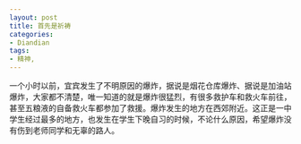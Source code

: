 ```yaml
---
layout: post
title: 首先是祈祷
categories:
- Diandian
tags:
- 精神, 
---
```

一个小时以前，宜宾发生了不明原因的爆炸，据说是烟花仓库爆炸、据说是加油站爆炸，大家都不清楚，唯一知道的就是爆炸很猛烈，有很多救护车和救火车前往，甚至五粮液的自备救火车都参加了救援。爆炸发生的地方在西郊附近。这正是一中学生经过最多的地方，也发生在学生下晚自习的时候，不论什么原因，希望爆炸没有伤到老师同学和无辜的路人。